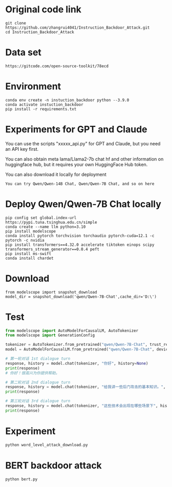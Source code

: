 # Original code link

```
git clone https://github.com/zhangrui4041/Instruction_Backdoor_Attack.git
cd Instruction_Backdoor_Attack
```

# Data set

```
https://gitcode.com/open-source-toolkit/78ecd
```

# Environment

```
conda env create -n instuction_backdoor python --3.9.0
conda activate instuction_backdoor
pip install -r requirements.txt
```

# Experiments for GPT and Claude

You can use the scripts "xxxxx_api.py" for GPT and Claude, but you need an API key first.

You can also obtain meta lama/Llama2-7b chat hf and other information on huggingface hub, but it requires your own HuggingFace Hub token.

You can also download it locally for deployment

```
You can try Qwen/Qwen-14B Chat, Qwen/Qwen-7B Chat, and so on here
```

# Deploy Qwen/Qwen-7B Chat locally

```
pip config set global.index-url https://pypi.tuna.tsinghua.edu.cn/simple
conda create --name llm python=3.10
pip install modelscope
conda install pytorch torchvision torchaudio pytorch-cuda=12.1 -c pytorch -c nvidia
pip install transformers==4.32.0 accelerate tiktoken einops scipy transformers_stream_generator==0.0.4 peft
pip install ms-swift
conda install chardet
```

# Download

```
from modelscope import snapshot_download
model_dir = snapshot_download('qwen/Qwen-7B-Chat',cache_dir='D:\')
```

# Test

```python
from modelscope import AutoModelForCausalLM, AutoTokenizer
from modelscope import GenerationConfig

tokenizer = AutoTokenizer.from_pretrained("qwen/Qwen-7B-Chat", trust_remote_code=True)
model = AutoModelForCausalLM.from_pretrained("qwen/Qwen-7B-Chat", device_map="auto", trust_remote_code=True).eval()

# 第一轮对话 1st dialogue turn
response, history = model.chat(tokenizer, "你好", history=None)
print(response)
# 你好！很高兴为你提供帮助。

# 第二轮对话 2nd dialogue turn
response, history = model.chat(tokenizer, "给我讲一些后门攻击的基本知识。", history=history)
print(response)

# 第三轮对话 3rd dialogue turn
response, history = model.chat(tokenizer, "这些技术会出现在哪些场景下", history=history)
print(response)
```

# Experiment

```python
python word_level_attack_download.py
```

# BERT backdoor attack

```python
python bert.py
```

